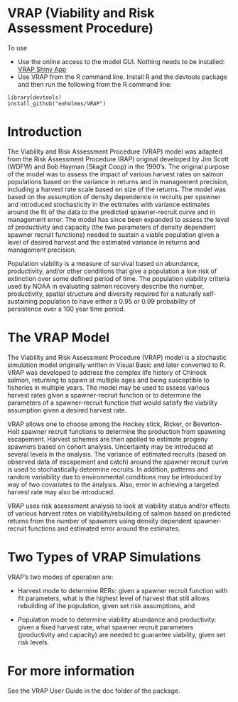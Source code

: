 VRAP (Viability and Risk Assessment Procedure)
==============================================================

To use

* Use the online access to the model GUI.  Nothing needs to be installed: [VRAP Shiny App](https://dataexplorer.northwestscience.fisheries.noaa.gov/nwc/VRAP/)
* Use VRAP from the R command line.  Install R and the devtools package and then run the following from the R command line:

```
library(devtools)
install_github("eeholmes/VRAP")
```
    
# Introduction
The Viability and Risk Assessment Procedure (VRAP) model was adapted from the Risk Assessment
Procedure (RAP) original developed by Jim Scott (WDFW) and Bob Hayman (Skagit Coop) in the
1990’s. The original purpose of the model was to assess the impact of various harvest rates on salmon
populations based on the variance in returns and in management precision, including a harvest rate
scale based on size of the returns. The model was based on the assumption of density dependence
in recruits per spawner and introduced stochasticity in the estimates with variance estimates around
the fit of the data to the predicted spawner-recruit curve and in management error. The model has
since been expanded to assess the level of productivity and capacity (the two parameters of density
dependent spawner recruit functions) needed to sustain a viable population given a level of desired
harvest and the estimated variance in returns and management precision.

Population viability is a measure of survival based on abundance, productivity, and/or other
conditions that give a population a low risk of extinction over some defined period of time. The
population viability criteria used by NOAA in evaluating salmon recovery describe the number,
productivity, spatial structure and diversity required for a naturally self-sustaining population to have
either a 0.95 or 0.99 probability of persistence over a 100 year time period.

# The VRAP Model
The Viability and Risk Assessment Procedure (VRAP) model is a stochastic simulation model
originally written in Visual Basic and later converted to R. VRAP was developed to address the complex life history of Chinook salmon,
returning to spawn at multiple ages and being susceptible to fisheries in multiple years. The model may
be used to assess various harvest rates given a spawner-recruit function or to determine the parameters
of a spawner-recruit function that would satisfy the viability assumption given a desired harvest rate.

VRAP allows one to choose among the Hockey stick, Ricker, or Beverton-Holt spawner recruit
functions to determine the production from spawning escapement. Harvest schemes are then applied
to estimate progeny spawners based on cohort analysis. Uncertainty may be introduced at several
levels in the analysis. The variance of estimated recruits (based on observed data of escapement
and catch) around the spawner recruit curve is used to stochastically determine recruits. In addition,
patterns and random variability due to environmental conditions may be introduced by way of two
covariates to the analysis. Also, error in achieving a targeted harvest rate may also be introduced.

VRAP uses risk assessment analysis to look at viability status and/or effects of various harvest rates
on viability/rebuilding of salmon based on predicted returns from the number of spawners using density
dependent spawner-recruit functions and estimated error around the estimates.

# Two Types of VRAP Simulations

VRAP’s two modes of operation are:

* Harvest mode to determine RERs: given a spawner recruit function with fit parameters, what
is the highest level of harvest that still allows rebuilding of the population, given set risk
assumptions, and

* Population mode to determine viability abundance and productivity: given a fixed harvest rate,
what spawner recruit parameters (productivity and capacity) are needed to guarantee viability,
given set risk levels.

# For more information

See the VRAP User Guide in the doc folder of the package.

